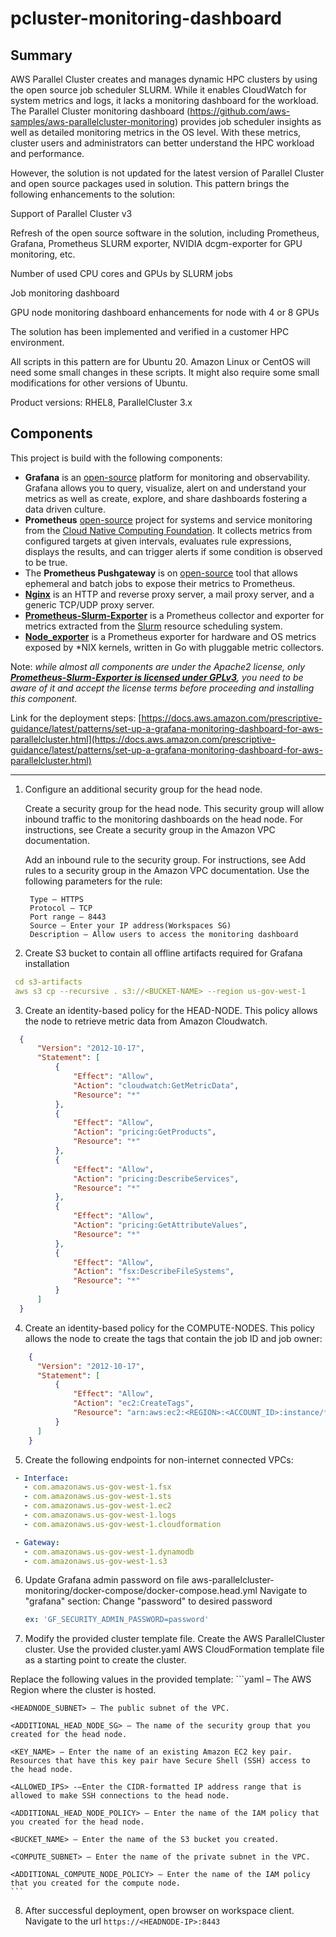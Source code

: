 # pcluster-monitoring-dashboard



## Summary

AWS Parallel Cluster creates and manages dynamic HPC clusters by using the open source job scheduler SLURM. While it enables CloudWatch for system metrics and logs, it lacks a monitoring dashboard for the workload. The Parallel Cluster monitoring dashboard (https://github.com/aws-samples/aws-parallelcluster-monitoring) provides job scheduler insights as well as detailed monitoring metrics in the OS level. With these metrics, cluster users and administrators can better understand the HPC workload and performance.

However, the solution is not updated for the latest version of Parallel Cluster and open source packages used in solution. This pattern brings the following enhancements to the solution:

Support of Parallel Cluster v3

Refresh of the open source software in the solution, including Prometheus, Grafana, Prometheus SLURM exporter, NVIDIA dcgm-exporter for GPU monitoring, etc.

Number of used CPU cores and GPUs by SLURM jobs

Job monitoring dashboard

GPU node monitoring dashboard enhancements for node with 4 or 8 GPUs

The solution has been implemented and verified in a customer HPC environment.

All scripts in this pattern are for Ubuntu 20. Amazon Linux or CentOS will need some small changes in these scripts. It might also require some small modifications for other versions of Ubuntu.

Product versions: RHEL8, ParallelCluster 3.x

## Components
This project is build with the following components:

* **Grafana** is an [open-source](https://github.com/grafana/grafana) platform for monitoring and observability. Grafana allows you to query, visualize, alert on and understand your metrics as well as create, explore, and share dashboards fostering a data driven culture. 
* **Prometheus** [open-source](https://github.com/prometheus/prometheus/) project for systems and service monitoring from the [Cloud Native Computing Foundation](https://cncf.io/). It collects metrics from configured targets at given intervals, evaluates rule expressions, displays the results, and can trigger alerts if some condition is observed to be true.  
* The **Prometheus Pushgateway** is on [open-source](https://github.com/prometheus/pushgateway/) tool that allows ephemeral and batch jobs to expose their metrics to Prometheus.
* **[Nginx](http://nginx.org/)** is an HTTP and reverse proxy server, a mail proxy server, and a generic TCP/UDP proxy server.
* **[Prometheus-Slurm-Exporter](https://github.com/vpenso/prometheus-slurm-exporter/)** is a Prometheus collector and exporter for metrics extracted from the [Slurm](https://slurm.schedmd.com/overview.html) resource scheduling system.
* **[Node_exporter](https://github.com/prometheus/node_exporter)** is a Prometheus exporter for hardware and OS metrics exposed by \*NIX kernels, written in Go with pluggable metric collectors.

Note: *while almost all components are under the Apache2 license, only **[Prometheus-Slurm-Exporter is licensed under GPLv3](https://github.com/vpenso/prometheus-slurm-exporter/blob/master/LICENSE)**, you need to be aware of it and accept the license terms before proceeding and installing this component.*


Link for the deployment steps: [https://docs.aws.amazon.com/prescriptive-guidance/latest/patterns/set-up-a-grafana-monitoring-dashboard-for-aws-parallelcluster.html](https://docs.aws.amazon.com/prescriptive-guidance/latest/patterns/set-up-a-grafana-monitoring-dashboard-for-aws-parallelcluster.html)

______________________________________________________________________________

1. Configure an additional security group for the head node.

    Create a security group for the head node. This security group will allow inbound traffic to the monitoring dashboards on the head node. For instructions, see Create a security group in the Amazon VPC documentation.

    Add an inbound rule to the security group. For instructions, see Add rules to a security group in the Amazon VPC documentation. Use the following parameters for the rule:

        Type – HTTPS
        Protocol – TCP
        Port range – 8443
        Source – Enter your IP address(Workspaces SG)
        Description – Allow users to access the monitoring dashboard

2. Create S3 bucket to contain all offline artifacts required for Grafana installation
  ```yaml
   cd s3-artifacts
   aws s3 cp --recursive . s3://<BUCKET-NAME> --region us-gov-west-1
  ```
3. Create an identity-based policy for the HEAD-NODE. This policy allows the node to retrieve metric data from Amazon Cloudwatch. 
```json
  {
      "Version": "2012-10-17",
      "Statement": [
          {
              "Effect": "Allow",
              "Action": "cloudwatch:GetMetricData",
              "Resource": "*"
          },
          {
              "Effect": "Allow",
              "Action": "pricing:GetProducts",
              "Resource": "*"
          },
          {
              "Effect": "Allow",
              "Action": "pricing:DescribeServices",
              "Resource": "*"
          },
          {
              "Effect": "Allow",
              "Action": "pricing:GetAttributeValues",
              "Resource": "*"
          },
          {
              "Effect": "Allow",
              "Action": "fsx:DescribeFileSystems",
              "Resource": "*"
          }
      ]
  }
```

4. Create an identity-based policy for the COMPUTE-NODES. This policy allows the node to create the tags that contain the job ID and job owner:
```json
    {
      "Version": "2012-10-17",
      "Statement": [
          {
              "Effect": "Allow",
              "Action": "ec2:CreateTags",
              "Resource": "arn:aws:ec2:<REGION>:<ACCOUNT_ID>:instance/*"
          }
      ]
    }
```
5. Create the following endpoints for non-internet connected VPCs:
  ```yaml
   - Interface:
     - com.amazonaws.us-gov-west-1.fsx
     - com.amazonaws.us-gov-west-1.sts
     - com.amazonaws.us-gov-west-1.ec2
     - com.amazonaws.us-gov-west-1.logs
     - com.amazonaws.us-gov-west-1.cloudformation
  
   - Gateway:
     - com.amazonaws.us-gov-west-1.dynamodb
     - com.amazonaws.us-gov-west-1.s3
  ```
6. Update Grafana admin password on file aws-parallelcluster-monitoring/docker-compose/docker-compose.head.yml
  Navigate to "grafana" section:
    Change "password" to desired password
    ```yaml
    ex: 'GF_SECURITY_ADMIN_PASSWORD=password'
    ```
7. Modify the provided cluster template file.
  Create the AWS ParallelCluster cluster. Use the provided cluster.yaml
  AWS CloudFormation template file as a starting point to create the cluster. 
  
  Replace the following values in the provided template:
    ```yaml
    <REGION> – The AWS Region where the cluster is hosted.

    <HEADNODE_SUBNET> – The public subnet of the VPC.

    <ADDITIONAL_HEAD_NODE_SG> – The name of the security group that you created for the head node.

    <KEY_NAME> – Enter the name of an existing Amazon EC2 key pair. Resources that have this key pair have Secure Shell (SSH) access to the head node.

    <ALLOWED_IPS> -–Enter the CIDR-formatted IP address range that is allowed to make SSH connections to the head node.

    <ADDITIONAL_HEAD_NODE_POLICY> – Enter the name of the IAM policy that you created for the head node.

    <BUCKET_NAME> – Enter the name of the S3 bucket you created.

    <COMPUTE_SUBNET> – Enter the name of the private subnet in the VPC.

    <ADDITIONAL_COMPUTE_NODE_POLICY> – Enter the name of the IAM policy that you created for the compute node.
    ```

8. After successful deployment, open browser on workspace client. Navigate to the url `https://<HEADNODE-IP>:8443`
